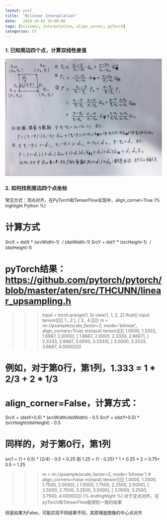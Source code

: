 ```yaml
---
layout: post
title:  "Bilinear Interpolation"
date:   2018-10-01 16:00:00
tags: [bilinear, interpolation, align_corner, pyTorch]
categories: CV
---
```


### 1. 已知周边四个点，计算双线性差值
![interpalation](/res/interpalation.jpg)

### 2. 如何找到周边四个点坐标
常见方式：顶点对齐，在PyTorch和TenserFlow实现中，align_corner=True
{% highlight Python %}
# 计算方式
SrcX = dstX * (srcWidth-1）/ (dstWidth-1)
SrcY = dstY * (srcHeight-1）/ (dstHeight-1)
# pyTorch结果：https://github.com/pytorch/pytorch/blob/master/aten/src/THCUNN/linear_upsampling.h
>>> input = torch.arange(1, 5).view(1, 1, 2, 2).float()
>>> input
tensor([[[[ 1.,  2.],
          [ 3.,  4.]]]])
>>> m = nn.Upsample(scale_factor=2, mode='bilinear', align_corners=True)
>>> m(input)
tensor([[[[ 1.0000,  1.3333,  1.6667,  2.0000],
          [ 1.6667,  2.0000,  2.3333,  2.6667],
          [ 2.3333,  2.6667,  3.0000,  3.3333],
          [ 3.0000,  3.3333,  3.6667,  4.0000]]]])
# 例如，对于第0行，第1列，1.333 = 1 * 2/3 + 2 * 1/3

# align_corner=False，计算方式：
SrcX = (dstX+0.5) * (srcWidth/dstWidth) - 0.5 
SrcY = (dstY+0.5) * (srcHeight/dstHeight) - 0.5
# 同样的，对于第0行，第1列
src1 = (1 + 0.5) * (2/4) - 0.5 = 0.25
则 1.25 = (1 - 0.25) * 1 + 0.25 * 2 = 0.75+ 0.5 = 1.25
>>> m = nn.Upsample(scale_factor=2, mode='bilinear')  # align_corners=False
>>> m(input)
tensor([[[[ 1.0000,  1.2500,  1.7500,  2.0000],
          [ 1.5000,  1.7500,  2.2500,  2.5000],
          [ 2.5000,  2.7500,  3.2500,  3.5000],
          [ 3.0000,  3.2500,  3.7500,  4.0000]]]])
{% endhighlight %}
对于定点对齐，在pyTorch和TenserFlow能得到一致的结果

但是如果为False，可能实现不同结果不同，其原理是图像的中心点对齐
